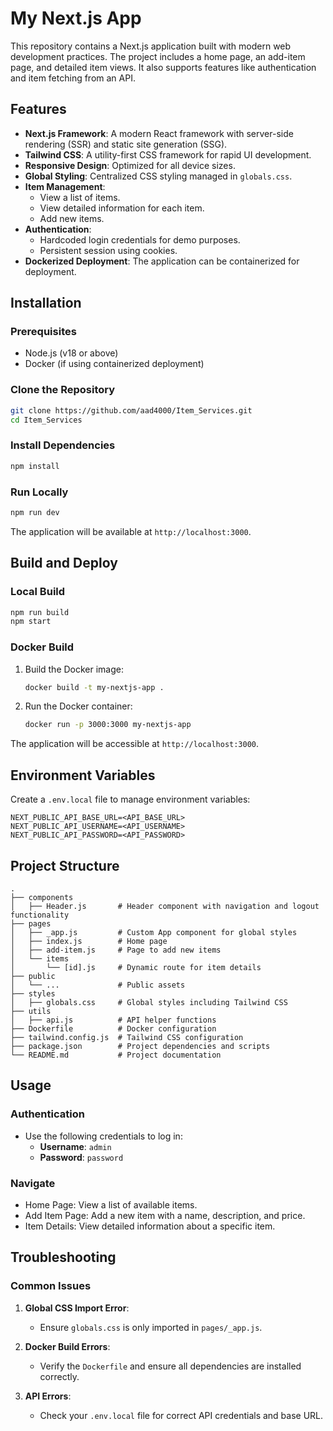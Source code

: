 # My Next.js App

This repository contains a Next.js application built with modern web development practices. The project includes a home page, an add-item page, and detailed item views. It also supports features like authentication and item fetching from an API.

## Features

- **Next.js Framework**: A modern React framework with server-side rendering (SSR) and static site generation (SSG).
- **Tailwind CSS**: A utility-first CSS framework for rapid UI development.
- **Responsive Design**: Optimized for all device sizes.
- **Global Styling**: Centralized CSS styling managed in `globals.css`.
- **Item Management**:
  - View a list of items.
  - View detailed information for each item.
  - Add new items.
- **Authentication**:
  - Hardcoded login credentials for demo purposes.
  - Persistent session using cookies.
- **Dockerized Deployment**: The application can be containerized for deployment.

## Installation

### Prerequisites

- Node.js (v18 or above)
- Docker (if using containerized deployment)

### Clone the Repository

```bash
git clone https://github.com/aad4000/Item_Services.git
cd Item_Services
```

### Install Dependencies

```bash
npm install
```

### Run Locally

```bash
npm run dev
```

The application will be available at `http://localhost:3000`.

## Build and Deploy

### Local Build

```bash
npm run build
npm start
```

### Docker Build

1. Build the Docker image:

   ```bash
   docker build -t my-nextjs-app .
   ```

2. Run the Docker container:

   ```bash
   docker run -p 3000:3000 my-nextjs-app
   ```

The application will be accessible at `http://localhost:3000`.

## Environment Variables

Create a `.env.local` file to manage environment variables:

```env
NEXT_PUBLIC_API_BASE_URL=<API_BASE_URL>
NEXT_PUBLIC_API_USERNAME=<API_USERNAME>
NEXT_PUBLIC_API_PASSWORD=<API_PASSWORD>
```

## Project Structure

```
.
├── components
│   ├── Header.js       # Header component with navigation and logout functionality
├── pages
│   ├── _app.js         # Custom App component for global styles
│   ├── index.js        # Home page
│   ├── add-item.js     # Page to add new items
│   └── items
│       └── [id].js     # Dynamic route for item details
├── public
│   └── ...             # Public assets
├── styles
│   ├── globals.css     # Global styles including Tailwind CSS
├── utils
│   ├── api.js          # API helper functions
├── Dockerfile          # Docker configuration
├── tailwind.config.js  # Tailwind CSS configuration
├── package.json        # Project dependencies and scripts
└── README.md           # Project documentation
```

## Usage

### Authentication

- Use the following credentials to log in:
  - **Username**: `admin`
  - **Password**: `password`

### Navigate

- Home Page: View a list of available items.
- Add Item Page: Add a new item with a name, description, and price.
- Item Details: View detailed information about a specific item.

## Troubleshooting

### Common Issues

1. **Global CSS Import Error**:

   - Ensure `globals.css` is only imported in `pages/_app.js`.

2. **Docker Build Errors**:

   - Verify the `Dockerfile` and ensure all dependencies are installed correctly.

3. **API Errors**:

   - Check your `.env.local` file for correct API credentials and base URL.

##



